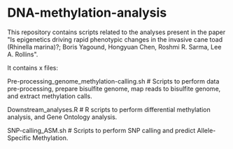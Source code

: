 # DNA-methylation-analysis

This repository contains scripts related to the analyses present in the paper "Is epigenetics driving rapid phenotypic changes in the invasive cane toad (Rhinella marina)?; Boris Yagound, Hongyuan Chen, Roshmi R. Sarma, Lee A. Rollins".

It contains x files:

Pre-processing_genome_methylation-calling.sh # Scripts to perform data pre-processing, prepare bisulfite genome, map reads to bisulfite genome, and extract methylation calls.

Downstream_analyses.R # R scripts to perform differential methylation analysis, and Gene Ontology analysis.

SNP-calling_ASM.sh # Scripts to perform SNP calling and predict Allele-Specific Methylation.
